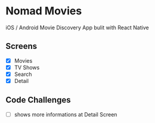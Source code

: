 # Nomad Movies

iOS / Android Movie Discovery App bulit with React Native

## Screens

- [x] Movies
- [x] TV Shows
- [x] Search
- [x] Detail

## Code Challenges

- [ ] shows more informations at Detail Screen
